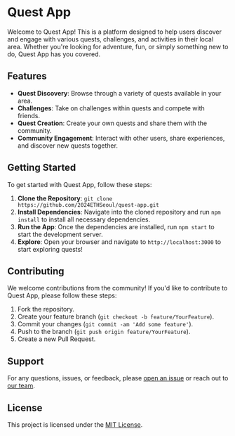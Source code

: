 # Quest App

Welcome to Quest App! This is a platform designed to help users discover and engage with various quests, challenges, and activities in their local area. Whether you're looking for adventure, fun, or simply something new to do, Quest App has you covered.

## Features

- **Quest Discovery**: Browse through a variety of quests available in your area.
- **Challenges**: Take on challenges within quests and compete with friends.
- **Quest Creation**: Create your own quests and share them with the community.
- **Community Engagement**: Interact with other users, share experiences, and discover new quests together.

## Getting Started

To get started with Quest App, follow these steps:

1. **Clone the Repository**: `git clone https://github.com/2024ETHSeoul/quest-app.git`
2. **Install Dependencies**: Navigate into the cloned repository and run `npm install` to install all necessary dependencies.
3. **Run the App**: Once the dependencies are installed, run `npm start` to start the development server.
4. **Explore**: Open your browser and navigate to `http://localhost:3000` to start exploring quests!

## Contributing

We welcome contributions from the community! If you'd like to contribute to Quest App, please follow these steps:

1. Fork the repository.
2. Create your feature branch (`git checkout -b feature/YourFeature`).
3. Commit your changes (`git commit -am 'Add some feature'`).
4. Push to the branch (`git push origin feature/YourFeature`).
5. Create a new Pull Request.

## Support

For any questions, issues, or feedback, please [open an issue](https://github.com/2024ETHSeoul/quest-app/issues) or reach out to [our team](mailto:contact@questapp.com).

## License

This project is licensed under the [MIT License](https://github.com/2024ETHSeoul/quest-app/blob/main/LICENSE).

